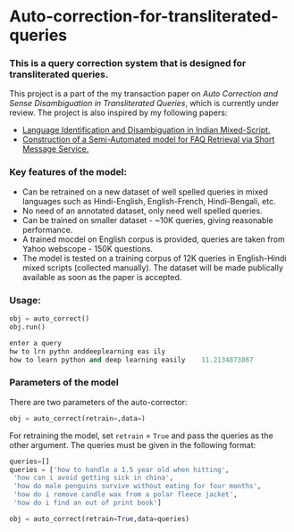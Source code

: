 # Auto-correction-for-transliterated-queries
### This is a query correction system that is designed for transliterated queries. 
This project is a part of the my transaction paper on *Auto Correction and Sense Disambiguation in Transliterated Queries*, which is currently under review. 
The project is also inspired by my following papers:
* [Language Identification and Disambiguation in Indian Mixed-Script.](http://link.springer.com/chapter/10.1007%2F978-3-319-28034-9_14)
* [Construction of a Semi-Automated model for FAQ Retrieval via Short Message Service.](http://dl.acm.org/citation.cfm?id=2838717)

### Key features of the model:
  - Can be retrained on a new dataset of well spelled queries in mixed languages such as Hindi-English, English-French, Hindi-Bengali, etc.
  - No need of an annotated dataset, only need well spelled queries.
  - Can be trained on smaller dataset - ~10K queries, giving reasonable performance. 
  - A trained mocdel on English corpus is provided, queries are taken from Yahoo webscope - 150K questions. 
  - The model is tested on a training corpus of 12K queries in English-Hindi mixed scripts (collected manually). The dataset will be made publically available as soon as the paper is accepted.
### Usage:
```python
obj = auto_correct()
obj.run()

enter a query
hw to lrn pythn anddeeplearning eas ily
how to learn python and deep learning easily    11.2134873867
```
### Parameters of the model
There are two parameters of the auto-corrector:
```python
obj = auto_correct(retrain=,data=)
```
For retraining the model, set `retrain` = `True` and pass the queries as the other argument. The queries must be given in the following format:
```python
queries=[]
queries = ['how to handle a 1.5 year old when hitting',
 'how can i avoid getting sick in china',
 'how do male penguins survive without eating for four months',
 'how do i remove candle wax from a polar fleece jacket',
 'how do i find an out of print book']

obj = auto_correct(retrain=True,data=queries)
```
